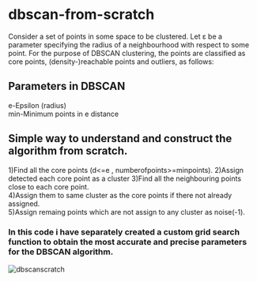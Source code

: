 
# dbscan-from-scratch

Consider a set of points in some space to be clustered. Let ε be a parameter specifying the radius of a neighbourhood with respect to some point. For the purpose of DBSCAN clustering, the points are classified as core points, (density-)reachable points and outliers, as follows:


## Parameters in DBSCAN                                                                
e-Epsilon (radius)                                                             
min-Minimum points in e distance                                                               


## Simple way to understand and construct the algorithm from scratch.

1)Find all the core points (d<=e , numberofpoints>=minpoints).
2)Assign detected each core point as a cluster
3)Find all the neighbouring points close to each core point.                                                                     
4)Assign them to same cluster as the core points if there not already assigned.                                                 
5)Assign remaing points which are not assign to any cluster as noise(-1).                                                           


### In this code i have separately created a custom grid search function to obtain the most accurate and precise parameters for the DBSCAN algorithm.

![dbscanscratch](https://user-images.githubusercontent.com/24733068/64752993-f677c100-d564-11e9-94e2-da0aa78f16c0.png)
